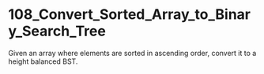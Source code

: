 # 108_Convert_Sorted_Array_to_Binary_Search_Tree

Given an array where elements are sorted in ascending order, convert it to a height balanced BST.

